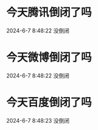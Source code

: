 # 今天腾讯倒闭了吗

2024-6-7 8:48:22 没倒闭

# 今天微博倒闭了吗

2024-6-7 8:48:22 没倒闭

# 今天百度倒闭了吗

2024-6-7 8:48:23 没倒闭

